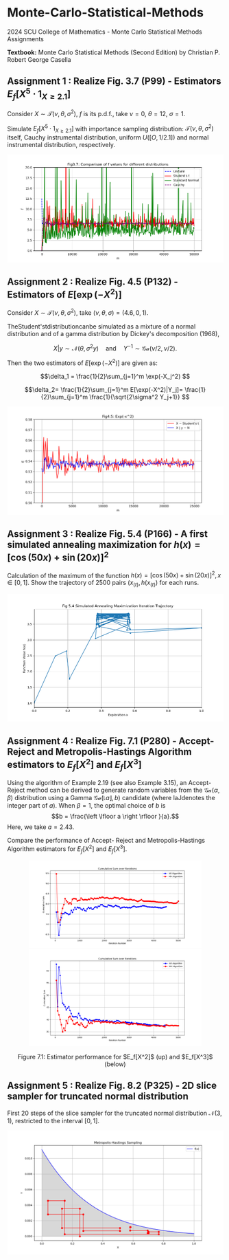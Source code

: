 # Monte-Carlo-Statistical-Methods
2024 SCU College of Mathematics - Monte Carlo Statistical Methods Assignments

**Textbook:** Monte Carlo Statistical Methods (Second Edition) by Christian P. Robert George Casella

## Assignment 1 : Realize Fig. 3.7 (P99) - Estimators $E_f[X^5 \cdot 1_{X\ge 2.1}]$
Consider $X \sim \mathcal{T} (\nu ,\theta ,\sigma ^2)$, $f$ is its p.d.f., take $\nu=0$, $\theta=12$, $\sigma=1$.

Simulate $E_f[X^5 \cdot 1_{X\ge 2.1}]$ with importance sampling distribution: $\mathcal{T} (\nu ,\theta ,\sigma ^2)$ itself, Cauchy instrumental distribution, uniform $U([O, 1/2.1])$ and normal instrumental distribution, respectively.

![Fig. 3.7](https://github.com/BracoPitzy/Monte-Carlo-Statistical-Methods/blob/main/assignmt_1/Fig3.7.png)

## Assignment 2 : Realize Fig. 4.5 (P132) - Estimators of $E[\exp(-X^2)]$
Consider $X \sim \mathcal{T} (\nu ,\theta ,\sigma ^2)$, take $(\nu ,\theta ,\sigma )=(4.6,0,1)$.

TheStudent'stdistributioncanbe simulated as a mixture of a normal distribution and of a gamma distribution by Dickey's decomposition (1968),

$$X|y \sim \mathcal{N}(\theta,\sigma^2y) \quad \mathrm{and} \quad Y^{-1} \sim \mathcal{Ga}(\nu/2, \nu/2) .$$

Then the two estimators of $E[\exp(-X^2)]$ are given as:

$$\delta_1 = \frac{1}{2}\sum_{j=1}^m \exp(-X_j^2) $$

$$\delta_2=  \frac{1}{2}\sum_{j=1}^m E[\exp(-X^2)|Y_j]= \frac{1}{2}\sum_{j=1}^m \frac{1}{\sqrt{2\sigma^2 Y_j+1}} $$

![Fig. 4.5](https://github.com/BracoPitzy/Monte-Carlo-Statistical-Methods/blob/main/assignmt_2/Fig4.5.png)


## Assignment 3 : Realize Fig. 5.4 (P166) - A first simulated annealing maximization for $h(x) = [\cos(50x) + \sin(20x)]^2$

Calculation of the maximum of the function $h(x) = [\cos(50x) + \sin(20x)]^2 , x \in [0,1]$. Show the trajectory of 2500 pairs $(x_{(t)}, h(x_{(t)})$ for each runs.

![Fig. 5.4](https://github.com/BracoPitzy/Monte-Carlo-Statistical-Methods/blob/main/assignmt_3/Fig5.4.png)

## Assignment 4 : Realize Fig. 7.1 (P280) - Accept- Reject and Metropolis-Hastings Algorithm estimators to $E_f[X^2]$ and $E_f[X^3]$

Using the algorithm of Example 2.19 (see also Example 3.15), an Accept-Reject method can be derived to generate random variables from the $\mathcal{Ga}(\alpha,\beta)$ distribution using a Gamma $\mathcal{Ga}(\left \lfloor a \right \rfloor  ,b)$ candidate (where laJdenotes the integer part of $a$). When $\beta = 1$, the optimal choice of $b$ is
$$b = \frac{\left \lfloor a \right \rfloor }{a}.$$
Here, we take $a=2.43$.

Compare the performance of Accept- Reject and Metropolis-Hastings Algorithm estimators for $E_f[X^2]$ and $E_f[X^3]$.
<p align="center">
  <img src="https://github.com/BracoPitzy/Monte-Carlo-Statistical-Methods/blob/main/assignmt_4/Figure_X%5E2.png" alt="Fig. 7.1" width="80%">
  <img src="https://github.com/BracoPitzy/Monte-Carlo-Statistical-Methods/blob/main/assignmt_4/Figure_X%5E3.png" alt="Fig. 7.2" width="80%">
</p>
<p align="center">

<p align="center">
  Figure 7.1: Estimator performance for $E_f[X^2]$ (up) and $E_f[X^3]$ (below)
</p>


## Assignment 5 : Realize Fig. 8.2 (P325) - 2D slice sampler for truncated normal distribution

First 20 steps of the slice sampler for the truncated normal distribution $\mathcal{N}(3,1)$, restricted to the interval $[0, 1]$.

![Fig. 8.2](https://github.com/BracoPitzy/Monte-Carlo-Statistical-Methods/blob/main/assignmt_5/Fig8.2.png)
